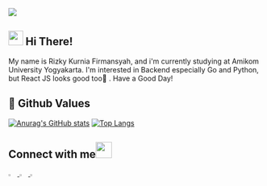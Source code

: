 ![](https://komarev.com/ghpvc/?username=kurnia123&color=blueviolet)

## <img src="https://github.com/TheDudeThatCode/TheDudeThatCode/blob/master/Assets/Hi.gif" width="29px"> Hi There!

My name is Rizky Kurnia Firmansyah, and i'm currently studying at Amikom University Yogyakarta. I'm interested in Backend especially Go and Python, but React JS looks good too👀 .
Have a Good Day!

## 🌱 Github Values

[![Anurag's GitHub stats](https://github-readme-stats.vercel.app/api?username=kurnia123&theme=radical&line_height=40)](https://github.com/anuraghazra/github-readme-stats)
[![Top Langs](https://github-readme-stats.vercel.app/api/top-langs/?username=kurnia123&theme=radical&line_height=20)](https://github.com/anuraghazra/github-readme-stats)

## Connect with me<img src="https://github.com/TheDudeThatCode/TheDudeThatCode/blob/master/Assets/Handshake.gif" height="32px"> <br>
<a href="https://www.linkedin.com/in/rizky-kurnia-firmansyah-b64968189/"> <img src="https://img.icons8.com/color/48/000000/linkedin.png" width="3.5%"> </a>
<a href="mailto:rizky.firmansyah@students.amikom.ac.id"> <img src="https://img.icons8.com/color/48/000000/gmail.png" width="3.5%"> </a>
<a href="https://twitter.com/RizkyKurniaFir1"> <img src="https://img.icons8.com/color/48/000000/twitter.png" width="3.5%"> </a>
<!--
**kurnia123/kurnia123** is a ✨ _special_ ✨ repository because its `README.md` (this file) appears on your GitHub profile.

Here are some ideas to get you started:

- 🔭 I’m currently working on ...
- 🌱 I’m currently learning ...
- 👯 I’m looking to collaborate on ...
- 🤔 I’m looking for help with ...
- 💬 Ask me about ...
- 📫 How to reach me: ...
- 😄 Pronouns: ...
- ⚡ Fun fact: ...
-->
